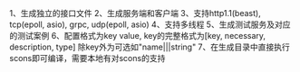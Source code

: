 1、生成独立的接口文件
2、生成服务端和客户端
3、支持http1.1(beast), tcp(epoll, asio), grpc, udp(epoll, asio)
4、支持多线程
5、生成测试服务及对应的测试案例
6、配置格式为key value, key的完整格式为[key, necessary, description, type] 除key外为可选如"name|||string"
7、在生成目录中直接执行scons即可编译，需要本地有对scons的支持
